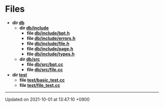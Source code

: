 

# Files




* **dir [db](/Files/db#dir-db)** 
    * **dir [db/include](/Files/db/include#dir-db/include)** 
        * **file [db/include/bpt.h](/Files/db/include/bpt.h#file-bpt.h)** 
        * **file [db/include/errors.h](/Files/db/include/errors.h#file-errors.h)** 
        * **file [db/include/file.h](/Files/db/include/file.h#file-file.h)** 
        * **file [db/include/page.h](/Files/db/include/page.h#file-page.h)** 
        * **file [db/include/types.h](/Files/db/include/types.h#file-types.h)** 
    * **dir [db/src](/Files/db/src#dir-db/src)** 
        * **file [db/src/bpt.cc](/Files/db/src/bpt.cc#file-bpt.cc)** 
        * **file [db/src/file.cc](/Files/db/src/file.cc#file-file.cc)** 
* **dir [test](/Files/test#dir-test)** 
    * **file [test/basic_test.cc](/Files/test/basic_test.cc#file-basic-test.cc)** 
    * **file [test/file_test.cc](/Files/test/file_test.cc#file-file-test.cc)** 



-------------------------------

Updated on 2021-10-01 at 13:47:10 +0900
